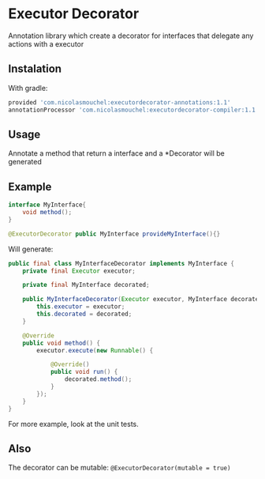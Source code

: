 # Executor Decorator

Annotation library which create a decorator for interfaces that delegate any actions with a executor

## Instalation

With gradle:
```groovy
provided 'com.nicolasmouchel:executordecorator-annotations:1.1'
annotationProcessor 'com.nicolasmouchel:executordecorator-compiler:1.1'
```
## Usage
Annotate a method that return a interface and a \*Decorator will be generated

## Example
```java
interface MyInterface{
    void method();
}

@ExecutorDecorator public MyInterface provideMyInterface(){}
```
Will generate:
```java
public final class MyInterfaceDecorator implements MyInterface {
    private final Executor executor;

    private final MyInterface decorated;

    public MyInterfaceDecorator(Executor executor, MyInterface decorated) {
        this.executor = executor;
        this.decorated = decorated;
    }

    @Override
    public void method() {
        executor.execute(new Runnable() {

            @Override()
            public void run() {
                decorated.method();
            }
        });
    }
}
```
For more example, look at the unit tests.

## Also
The decorator can be mutable: `@ExecutorDecorator(mutable = true)`
